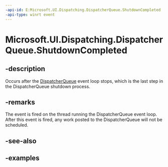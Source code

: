```yaml
---
-api-id: E:Microsoft.UI.Dispatching.DispatcherQueue.ShutdownCompleted
-api-type: winrt event
---
```


# Microsoft.UI.Dispatching.DispatcherQueue.ShutdownCompleted

<!--
public event Windows.Foundation.TypedEventHandler<Microsoft.UI.Dispatching.DispatcherQueue,object> ShutdownCompleted;
-->

## -description

Occurs after the [DispatcherQueue](dispatcherqueue.md) event loop stops, which is the last step in the DispatcherQueue shutdown process.

## -remarks

The event is fired on the thread running the DispatcherQueue event loop. After this event is fired, any work posted to the DispatcherQueue will not be scheduled.

## -see-also

## -examples
